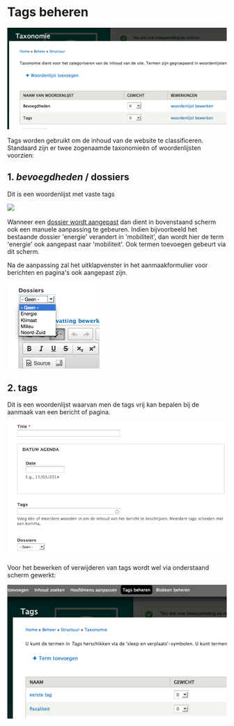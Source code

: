 # Tags beheren

![](../beelden/woordenlijsten.png)

Tags worden gebruikt om de inhoud van de website te classificeren. Standaard zijn er twee zogenaamde taxonomieën of woordenlijsten voorzien: 

## 1. _bevoegdheden_ / dossiers

Dit is een woordenlijst met vaste tags

![](../beelden/woordenlijst_bevoegdheid.png)

Wanneer een [dossier wordt aangepast](./dossier_aanmaken.md) dan dient in bovenstaand scherm ook een manuele aanpassing te gebeuren. Indien bijvoorbeeld het bestaande dossier 'energie' verandert in 'mobiliteit', dan wordt hier de term 'energie' ook aangepast naar 'mobiliteit'.
Ook termen toevoegen gebeurt via dit scherm.

Na de aanpassing zal het uitklapvenster in het aanmaakformulier voor berichten en pagina's ook aangepast zijn.

![](../beelden/dossiers_uitklapvenster.png)

## 2. tags

Dit is een woordenlijst waarvan men de tags vrij kan bepalen bij de aanmaak van een bericht of pagina.

![](../beelden/bericht_aanmaken_1.png)

Voor het bewerken of verwijderen van tags wordt wel via onderstaand scherm gewerkt:

![](../beelden/woordenlijst_tags.png)

